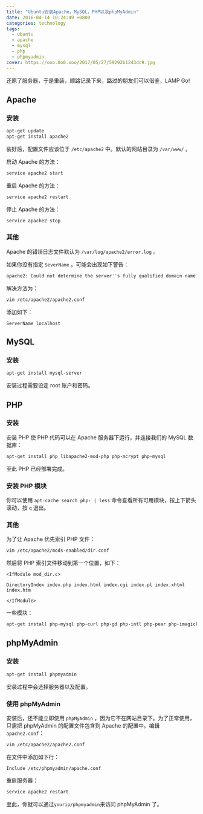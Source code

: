 ```yaml
---
title: "Ubuntu安装Apache，MySQL，PHP以及phpMyAdmin"
date: 2016-04-14 10:24:49 +0800
categories: technology
tags:
  - ubuntu
  - apache
  - mysql
  - php
  - phpmyadmin
cover: https://ooo.0o0.ooo/2017/05/27/59292b1243dc9.jpg
---
```


还原了服务器，于是重装，顺路记录下来，路过的朋友们可以借鉴，LAMP Go!

## Apache

### 安装

```bash
apt-get update
apt-get install apache2
```

装好后，配置文件应该位于 `/etc/apache2` 中。默认的网站目录为 `/var/www/` 。

启动 Apache 的方法：

```bash
service apache2 start
```

重启 Apache 的方法：

```bash
service apache2 restart
```

停止 Apache 的方法：

```bash
service apache2 stop
```

### 其他

Apache 的错误日志文件默认为 `/var/log/apache2/error.log` 。

如果你没有指定 `SeverName` ，可能会出现如下警告：

```bash
apache2: Could not determine the server''s fully qualified domain name, using 127.0.0.1 for ServerName
```

解决方法为：

```bash
vim /etc/apache2/apache2.conf
```

添加如下：

```apacheconf
ServerName localhost
```

## MySQL

### 安装

```bash
apt-get install mysql-server
```

安装过程需要设定 root 账户和密码。

## PHP

### 安装

安装 PHP 使 PHP 代码可以在 Apache 服务器下运行，并连接我们的 MySQL 数据库：

```bash
apt-get install php libapache2-mod-php php-mcrypt php-mysql
```

至此 PHP 已经部署完成。

### 安装 PHP 模块

你可以使用 `apt-cache search php- | less` 命令查看所有可用模块，按上下箭头滚动，按 `q` 退出。

### 其他

为了让 Apache 优先索引 PHP 文件：

```bash
vim /etc/apache2/mods-enabled/dir.conf
```

然后将 PHP 索引文件移动到第一个位置，如下：

```apacheconf
<IfModule mod_dir.c>

DirectoryIndex index.php index.html index.cgi index.pl index.xhtml index.htm

</IfModule>
```

一些模块：

```bash
apt-get install php-mysql php-curl php-gd php-intl php-pear php-imagick php-imap php-mcrypt php-memcache php-ming php-ps php-pspell php-recode php-snmp php-sqlite php-tidy php-xmlrpc php-xsl
```

## phpMyAdmin

### 安装

```bash
apt-get install phpmyadmin
```

安装过程中会选择服务器以及配置。

### 使用 phpMyAdmin

安装后，还不能立即使用 `phpMyAdmin` ，因为它不在网站目录下。为了正常使用，只需把 phpMyAdmin 的配置文件包含到 Apache 的配置中。编辑 `apache2.conf`：

```bash
vim /etc/apache2/apache2.conf
```

在文件中添加如下行：

```apacheconf
Include /etc/phpmyadmin/apache.conf
```

重启服务器：

```bash
service apache2 restart
```

至此，你就可以通过`yourip/phpmyadmin`来访问 phpMyAdmin 了。
